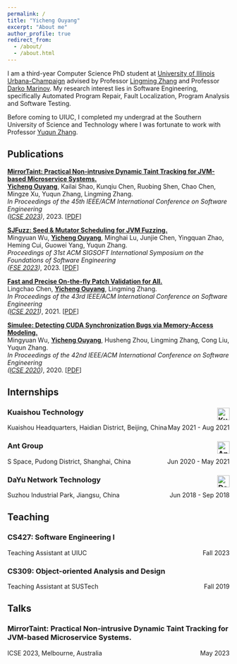 ```yaml
---
permalink: /
title: "Yicheng Ouyang"
excerpt: "About me"
author_profile: true
redirect_from: 
  - /about/
  - /about.html
---
```


I am a third-year Computer Science PhD student at [University of Illinois Urbana-Champaign](https://cs.illinois.edu/) advised by Professor [Lingming Zhang](https://lingming.cs.illinois.edu/) and Professor [Darko Marinov](https://mir.cs.illinois.edu/marinov/). My research interest lies in Software Engineering, specifically Automated Program Repair, Fault Localization, Program Analysis and Software Testing. 

Before coming to UIUC, I completed my undergrad at the Southern University of Science and Technology where I was fortunate to work with Professor [Yuqun Zhang](https://zhangyuqun.github.io/).

## Publications
<ins>**MirrorTaint: Practical Non-intrusive Dynamic Taint Tracking for JVM-based Microservice Systems.**</ins>  
<ins>**Yicheng Ouyang**</ins>, Kailai Shao, Kunqiu Chen, Ruobing Shen, Chao Chen, Mingze Xu, Yuqun Zhang, Lingming Zhang.  
*In Proceedings of the 45th IEEE/ACM International Conference on Software Engineering  
([ICSE 2023](https://conf.researchr.org/home/icse-2023))*, 2023. [[PDF](https://yicheng-ouyang.github.io/files/MirrorTaint.pdf)]

<ins>**SJFuzz: Seed & Mutator Scheduling for JVM Fuzzing.**</ins>  
Mingyuan Wu, <ins>**Yicheng Ouyang**</ins>, Minghai Lu, Junjie Chen, Yingquan Zhao, Heming Cui, Guowei Yang, Yuqun Zhang.  
*Proceedings of 31st ACM SIGSOFT International Symposium on the Foundations of Software Engineering  
([FSE 2023](https://2023.esec-fse.org/))*, 2023. [[PDF](https://yicheng-ouyang.github.io/files/SJFuzz.pdf)]

<ins>**Fast and Precise On-the-fly Patch Validation for All.**</ins>   
Lingchao Chen, <ins>**Yicheng Ouyang**</ins>, Lingming Zhang.  
*In Proceedings of the 43rd IEEE/ACM International Conference on Software Engineering  
([ICSE 2021](https://conf.researchr.org/home/icse-2021))*, 2021. [[PDF](https://yicheng-ouyang.github.io/files/UniAPR.pdf)]

<ins>**Simulee: Detecting CUDA Synchronization Bugs via Memory-Access Modeling.**</ins>   
Mingyuan Wu, <ins>**Yicheng Ouyang**</ins>, Husheng Zhou, Lingming Zhang, Cong Liu, Yuqun Zhang.  
*In Proceedings of the 42nd IEEE/ACM International Conference on Software Engineering  
([ICSE 2020](https://conf.researchr.org/home/icse-2020))*, 2020. [[PDF](https://yicheng-ouyang.github.io/files/Simulee.pdf)]

## Internships

### Kuaishou Technology <img src="https://yicheng-ouyang.github.io/images/Kuaishou.png" alt="Kuaishou" style="height: 1.7em; float: right;"/>

Kuaishou Headquarters, Haidian District, Beijing, China  <span style="float: right;">May 2021 - Aug 2021</span>

### Ant Group <img src="https://yicheng-ouyang.github.io/images/AntGroup.png" alt="AntGroup" style="height: 1.7em; float: right;"/>

S Space, Pudong District, Shanghai, China  <span style="float: right;">Jun 2020 - May 2021</span>

### DaYu Network Technology <img src="https://yicheng-ouyang.github.io/images/Dayu.jpeg" alt="Dayu" style="height: 1.7em; float: right;"/>

Suzhou Industrial Park, Jiangsu, China <span style="float: right;">Jun 2018 - Sep 2018</span>

## Teaching

### CS427: Software Engineering I

Teaching Assistant at UIUC <span style="float: right;">Fall 2023</span>

### CS309: Object-oriented Analysis and Design

Teaching Assistant at SUSTech <span style="float: right;">Fall 2019</span>

## Talks

### MirrorTaint: Practical Non-intrusive Dynamic Taint Tracking for JVM-based Microservice Systems.

ICSE 2023, Melbourne, Australia <span style="float: right;">May 2023</span>